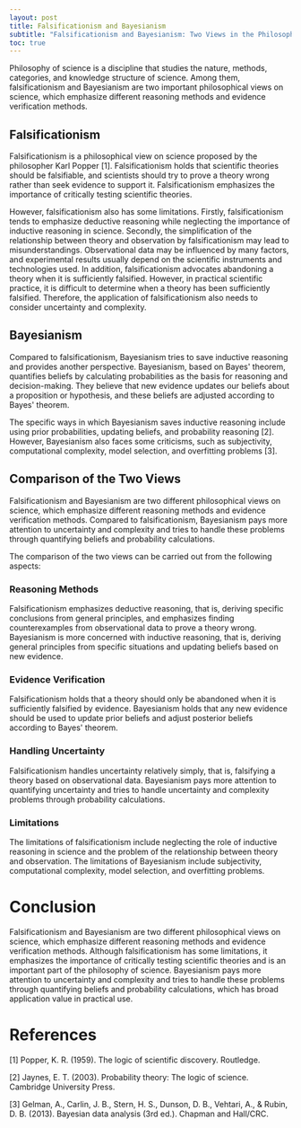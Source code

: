 ```yaml
---
layout: post
title: Falsificationism and Bayesianism
subtitle: "Falsificationism and Bayesianism: Two Views in the Philosophy of Science"
toc: true
---
```


Philosophy of science is a discipline that studies the nature, methods, categories, and knowledge structure of science. Among them, falsificationism and Bayesianism are two important philosophical views on science, which emphasize different reasoning methods and evidence verification methods.

## Falsificationism

Falsificationism is a philosophical view on science proposed by the philosopher Karl Popper [1]. Falsificationism holds that scientific theories should be falsifiable, and scientists should try to prove a theory wrong rather than seek evidence to support it. Falsificationism emphasizes the importance of critically testing scientific theories.

However, falsificationism also has some limitations. Firstly, falsificationism tends to emphasize deductive reasoning while neglecting the importance of inductive reasoning in science. Secondly, the simplification of the relationship between theory and observation by falsificationism may lead to misunderstandings. Observational data may be influenced by many factors, and experimental results usually depend on the scientific instruments and technologies used. In addition, falsificationism advocates abandoning a theory when it is sufficiently falsified. However, in practical scientific practice, it is difficult to determine when a theory has been sufficiently falsified. Therefore, the application of falsificationism also needs to consider uncertainty and complexity.

## Bayesianism

Compared to falsificationism, Bayesianism tries to save inductive reasoning and provides another perspective. Bayesianism, based on Bayes' theorem, quantifies beliefs by calculating probabilities as the basis for reasoning and decision-making. They believe that new evidence updates our beliefs about a proposition or hypothesis, and these beliefs are adjusted according to Bayes' theorem.

The specific ways in which Bayesianism saves inductive reasoning include using prior probabilities, updating beliefs, and probability reasoning [2]. However, Bayesianism also faces some criticisms, such as subjectivity, computational complexity, model selection, and overfitting problems [3].

## Comparison of the Two Views

Falsificationism and Bayesianism are two different philosophical views on science, which emphasize different reasoning methods and evidence verification methods. Compared to falsificationism, Bayesianism pays more attention to uncertainty and complexity and tries to handle these problems through quantifying beliefs and probability calculations.

The comparison of the two views can be carried out from the following aspects:

### Reasoning Methods

Falsificationism emphasizes deductive reasoning, that is, deriving specific conclusions from general principles, and emphasizes finding counterexamples from observational data to prove a theory wrong. Bayesianism is more concerned with inductive reasoning, that is, deriving general principles from specific situations and updating beliefs based on new evidence.

### Evidence Verification

Falsificationism holds that a theory should only be abandoned when it is sufficiently falsified by evidence. Bayesianism holds that any new evidence should be used to update prior beliefs and adjust posterior beliefs according to Bayes' theorem.

### Handling Uncertainty

Falsificationism handles uncertainty relatively simply, that is, falsifying a theory based on observational data. Bayesianism pays more attention to quantifying uncertainty and tries to handle uncertainty and complexity problems through probability calculations.

### Limitations

The limitations of falsificationism include neglecting the role of inductive reasoning in science and the problem of the relationship between theory and observation. The limitations of Bayesianism include subjectivity, computational complexity, model selection, and overfitting problems.

# Conclusion

Falsificationism and Bayesianism are two different philosophical views on science, which emphasize different reasoning methods and evidence verification methods. Although falsificationism has some limitations, it emphasizes the importance of critically testing scientific theories and is an important part of the philosophy of science. Bayesianism pays more attention to uncertainty and complexity and tries to handle these problems through quantifying beliefs and probability calculations, which has broad application value in practical use.

# References
[1] Popper, K. R. (1959). The logic of scientific discovery. Routledge.

[2] Jaynes, E. T. (2003). Probability theory: The logic of science. Cambridge University Press.

[3] Gelman, A., Carlin, J. B., Stern, H. S., Dunson, D. B., Vehtari, A., & Rubin, D. B. (2013). Bayesian data analysis (3rd ed.). Chapman and Hall/CRC.

